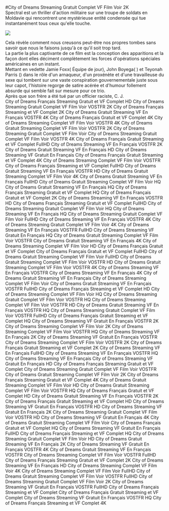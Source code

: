 #City of Dreams Streaming Gratuit Complet VF Film Voir 2K  
Spectral est un thriller d'action militaire sur une troupe de soldats  en Moldavie qui rencontrent une mystérieuse entité condensée qui tue instantanément tous ceux qu'elle touche.  
  
[![](https://i.imgur.com/qSNzIqt.png)](https://movie.rssnews.media/NRqUiEE.php)  
  
Cela révèle comment nous creusons peut-être nos propres tombes sans savoir que nous le faisons jusqu'à ce qu'il soit trop tard.  
La partie la plus captivante de ce film est la conception des apparitions et la façon dont elles déciment complètement les forces d'opérations spéciales américaines en un instant.  
Mettant en vedette Jamie Foxx( Équipe de jour), John Boyega( ) et Teyonah Parris () dans le rôle d'un arnaqueur, d'un proxénète et d'une travailleuse du sexe qui tombent sur une vaste conspiration gouvernementale juste sous leur capot, l'histoire regorge de satire acérée et d'humour follement absurde qui semble fait sur mesure pour ce trio.  
Après que son frère a été tué par un officier raciste, C. J.  
City of Dreams Français Streaming Gratuit et VF Complet HD
City of Dreams Streaming Gratuit Complet VF Film Voir VOSTFR 2K
City of Dreams Français Streaming et VF Complet 2K
City of Dreams Gratuit Streaming VF En Français VOSTFR 4K
City of Dreams Français Gratuit et VF Complet 4K
City of Dreams Streaming Complet VF Film Voir VOSTFR 4K
City of Dreams Gratuit Streaming Complet VF Film Voir VOSTFR 2K
City of Dreams Streaming Gratuit Complet VF Film Voir
City of Dreams Streaming Gratuit Complet VF Film Voir VOSTFR 4K
City of Dreams Français Gratuit Streaming et VF Complet FullHD
City of Dreams Streaming VF En Français VOSTFR 2K
City of Dreams Gratuit Streaming VF En Français HD
City of Dreams Streaming VF Gratuit En Français
City of Dreams Français Gratuit Streaming et VF Complet 4K
City of Dreams Streaming Complet VF Film Voir VOSTFR
City of Dreams Français Streaming et VF Complet FullHD
City of Dreams Gratuit Streaming VF En Français VOSTFR HD
City of Dreams Gratuit Streaming Complet VF Film Voir 4K
City of Dreams Gratuit Streaming VF En Français FullHD
City of Dreams Gratuit Streaming Complet VF Film Voir HQ
City of Dreams Gratuit Streaming VF En Français HQ
City of Dreams Français Streaming Gratuit et VF Complet HQ
City of Dreams Français Gratuit et VF Complet 2K
City of Dreams Streaming VF En Français VOSTFR HD
City of Dreams Français Streaming Gratuit et VF Complet FullHD
City of Dreams Streaming Gratuit Complet VF Film Voir HQ
City of Dreams Streaming VF En Français HQ
City of Dreams Streaming Gratuit Complet VF Film Voir FullHD
City of Dreams Streaming VF En Français VOSTFR 4K
City of Dreams Streaming Gratuit Complet VF Film Voir 4K
City of Dreams Streaming VF En Français VOSTFR FullHD
City of Dreams Streaming VF Gratuit En Français HQ
City of Dreams Gratuit Streaming Complet VF Film Voir VOSTFR
City of Dreams Gratuit Streaming VF En Français 4K
City of Dreams Streaming Complet VF Film Voir HD
City of Dreams Français Gratuit et VF Complet
City of Dreams Français Gratuit et VF Complet FullHD
City of Dreams Gratuit Streaming Complet VF Film Voir FullHD
City of Dreams Gratuit Streaming Complet VF Film Voir VOSTFR HD
City of Dreams Gratuit Streaming Complet VF Film Voir VOSTFR 4K
City of Dreams Streaming VF En Français VOSTFR
City of Dreams Streaming VF En Français 4K
City of Dreams Gratuit Streaming VF En Français
City of Dreams Streaming Complet VF Film Voir
City of Dreams Gratuit Streaming VF En Français VOSTFR FullHD
City of Dreams Français Streaming et VF Complet HD
City of Dreams Streaming Complet VF Film Voir HQ
City of Dreams Streaming Gratuit Complet VF Film Voir VOSTFR HQ
City of Dreams Streaming Complet VF Film Voir VOSTFR HD
City of Dreams Gratuit Streaming VF En Français VOSTFR HQ
City of Dreams Streaming Gratuit Complet VF Film Voir VOSTFR FullHD
City of Dreams Français Gratuit Streaming et VF Complet HQ
City of Dreams Streaming VF Gratuit En Français VOSTFR 2K
City of Dreams Streaming Complet VF Film Voir 2K
City of Dreams Streaming Complet VF Film Voir VOSTFR HQ
City of Dreams Streaming VF En Français 2K
City of Dreams Streaming VF Gratuit En Français VOSTFR
City of Dreams Streaming Complet VF Film Voir VOSTFR 2K
City of Dreams Français Gratuit Streaming et VF Complet 2K
City of Dreams Streaming VF En Français FullHD
City of Dreams Streaming VF En Français VOSTFR HQ
City of Dreams Streaming VF En Français
City of Dreams Streaming VF Gratuit En Français HD
City of Dreams Français Streaming Gratuit et VF Complet
City of Dreams Streaming Gratuit Complet VF Film Voir VOSTFR
City of Dreams Gratuit Streaming Complet VF Film Voir 2K
City of Dreams Français Streaming Gratuit et VF Complet 4K
City of Dreams Gratuit Streaming Complet VF Film Voir HD
City of Dreams Gratuit Streaming Complet VF Film Voir VOSTFR HQ
City of Dreams Français Gratuit et VF Complet HD
City of Dreams Gratuit Streaming VF En Français VOSTFR 2K
City of Dreams Français Gratuit Streaming et VF Complet HD
City of Dreams Streaming VF Gratuit En Français VOSTFR HD
City of Dreams Streaming VF Gratuit En Français 2K
City of Dreams Streaming Gratuit Complet VF Film Voir VOSTFR HD
City of Dreams Streaming VF Gratuit En Français 4K
City of Dreams Gratuit Streaming Complet VF Film Voir
City of Dreams Français Gratuit et VF Complet HQ
City of Dreams Streaming VF Gratuit En Français FullHD
City of Dreams Français Streaming et VF Complet HQ
City of Dreams Streaming Gratuit Complet VF Film Voir HD
City of Dreams Gratuit Streaming VF En Français 2K
City of Dreams Streaming VF Gratuit En Français VOSTFR 4K
City of Dreams Gratuit Streaming VF En Français VOSTFR
City of Dreams Streaming Complet VF Film Voir VOSTFR FullHD
City of Dreams Français Streaming Gratuit et VF Complet 2K
City of Dreams Streaming VF En Français HD
City of Dreams Streaming Complet VF Film Voir 4K
City of Dreams Streaming Complet VF Film Voir FullHD
City of Dreams Gratuit Streaming Complet VF Film Voir VOSTFR FullHD
City of Dreams Streaming Gratuit Complet VF Film Voir 2K
City of Dreams Streaming VF Gratuit En Français VOSTFR FullHD
City of Dreams Français Streaming et VF Complet
City of Dreams Français Gratuit Streaming et VF Complet
City of Dreams Streaming VF Gratuit En Français VOSTFR HQ
City of Dreams Français Streaming et VF Complet 4K